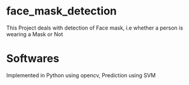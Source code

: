 # face_mask_detection

This Project deals with detection of Face mask, i.e whether a person is wearing a Mask or Not

# Softwares

Implemented in Python using opencv, Prediction using SVM
